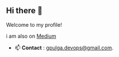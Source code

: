 ## Hi there 👋

Welcome to my profile!

i am also on [Medium](https://medium.com/@gabrielpulga) 

- 📫 **Contact** : gpulga.devops@gmail.com.
